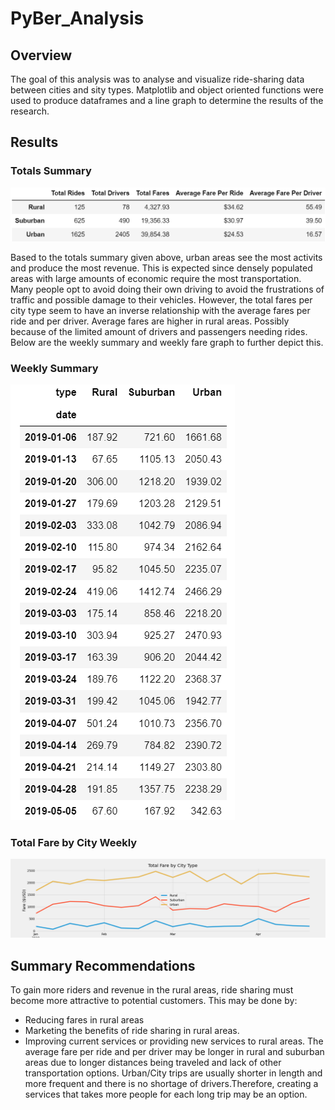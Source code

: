 # PyBer_Analysis
## Overview
The goal of this analysis was to analyse and visualize ride-sharing data between cities and sity types. Matplotlib and object oriented functions were used to produce dataframes and a line graph to determine the results of the research.

## Results

### Totals Summary
![pyber_total_summary_df](Resources/pyber_total_summary_df.png)

Based to the totals summary given above, urban areas see the most activits and produce the most revenue. This is expected since densely populated areas with large amounts of economic require the most transportation. Many people opt to avoid doing their own driving to avoid the frustrations of traffic and possible damage to their vehicles. However, the total fares per city type seem to have an inverse relationship with the average fares per ride and per driver. Average fares are higher in rural areas. Possibly because of the limited amount of drivers and passengers needing rides. Below are the weekly summary and weekly fare graph to further depict this.

### Weekly Summary
![pyber_summary_weekly](Resources/pyber_summary_weekly.png)


### Total Fare by City Weekly
![pivot_resample](Resources/pivot_resample.png)

## Summary Recommendations
To gain more riders and revenue in the rural areas, ride sharing must become more attractive to potential customers. This may be done by:
  * Reducing fares in rural areas
  * Marketing the benefits of ride sharing in rural areas. 
  * Improving current services or providing new services to rural areas. 
The average fare per ride and per driver may be longer in rural and suburban areas due to longer distances being traveled and lack of other transportation options. Urban/City trips are usually shorter in length and more frequent and there is no shortage of drivers.Therefore, creating a services that takes more people for each long trip may be an option. 
